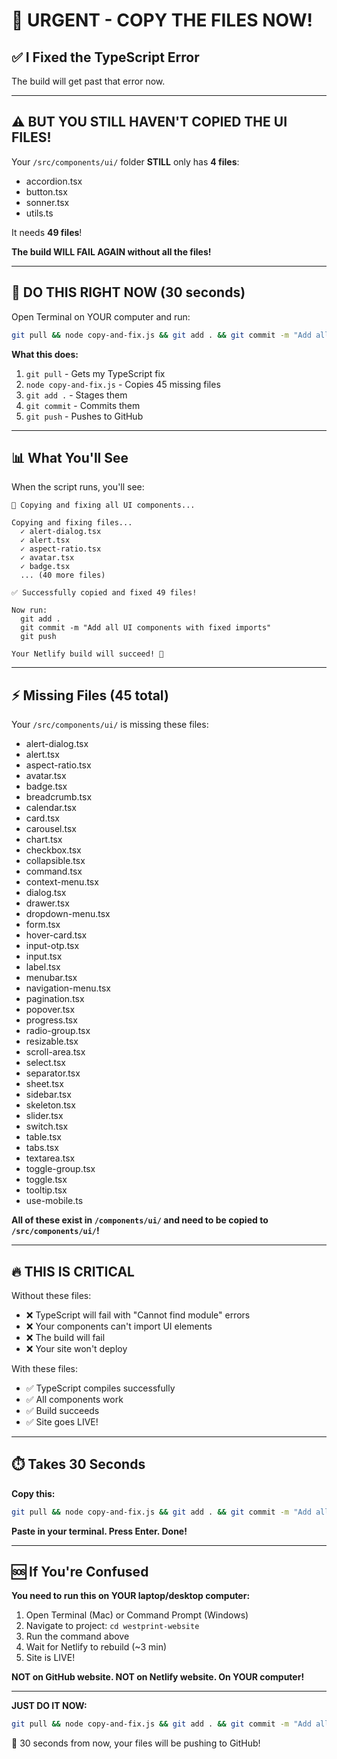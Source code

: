 # 🚨 URGENT - COPY THE FILES NOW!

## ✅ I Fixed the TypeScript Error

The build will get past that error now.

---

## ⚠️ BUT YOU STILL HAVEN'T COPIED THE UI FILES!

Your `/src/components/ui/` folder **STILL** only has **4 files**:
- accordion.tsx
- button.tsx
- sonner.tsx
- utils.ts

It needs **49 files**!

**The build WILL FAIL AGAIN without all the files!**

---

## 🎯 DO THIS RIGHT NOW (30 seconds)

Open Terminal on YOUR computer and run:

```bash
git pull && node copy-and-fix.js && git add . && git commit -m "Add all UI components" && git push
```

**What this does:**
1. `git pull` - Gets my TypeScript fix
2. `node copy-and-fix.js` - Copies 45 missing files
3. `git add .` - Stages them
4. `git commit` - Commits them
5. `git push` - Pushes to GitHub

---

## 📊 What You'll See

When the script runs, you'll see:

```
🚀 Copying and fixing all UI components...

Copying and fixing files...
  ✓ alert-dialog.tsx
  ✓ alert.tsx
  ✓ aspect-ratio.tsx
  ✓ avatar.tsx
  ✓ badge.tsx
  ... (40 more files)
  
✅ Successfully copied and fixed 49 files!

Now run:
  git add .
  git commit -m "Add all UI components with fixed imports"
  git push

Your Netlify build will succeed! 🎉
```

---

## ⚡ Missing Files (45 total)

Your `/src/components/ui/` is missing these files:

- alert-dialog.tsx
- alert.tsx  
- aspect-ratio.tsx
- avatar.tsx
- badge.tsx
- breadcrumb.tsx
- calendar.tsx
- card.tsx
- carousel.tsx
- chart.tsx
- checkbox.tsx
- collapsible.tsx
- command.tsx
- context-menu.tsx
- dialog.tsx
- drawer.tsx
- dropdown-menu.tsx
- form.tsx
- hover-card.tsx
- input-otp.tsx
- input.tsx
- label.tsx
- menubar.tsx
- navigation-menu.tsx
- pagination.tsx
- popover.tsx
- progress.tsx
- radio-group.tsx
- resizable.tsx
- scroll-area.tsx
- select.tsx
- separator.tsx
- sheet.tsx
- sidebar.tsx
- skeleton.tsx
- slider.tsx
- switch.tsx
- table.tsx
- tabs.tsx
- textarea.tsx
- toggle-group.tsx
- toggle.tsx
- tooltip.tsx
- use-mobile.ts

**All of these exist in `/components/ui/` and need to be copied to `/src/components/ui/`!**

---

## 🔥 THIS IS CRITICAL

Without these files:
- ❌ TypeScript will fail with "Cannot find module" errors
- ❌ Your components can't import UI elements  
- ❌ The build will fail
- ❌ Your site won't deploy

With these files:
- ✅ TypeScript compiles successfully
- ✅ All components work
- ✅ Build succeeds
- ✅ Site goes LIVE!

---

## ⏱️ Takes 30 Seconds

**Copy this:**

```bash
git pull && node copy-and-fix.js && git add . && git commit -m "Add all UI components" && git push
```

**Paste in your terminal. Press Enter. Done!**

---

## 🆘 If You're Confused

**You need to run this on YOUR laptop/desktop computer:**

1. Open Terminal (Mac) or Command Prompt (Windows)
2. Navigate to project: `cd westprint-website`
3. Run the command above
4. Wait for Netlify to rebuild (~3 min)
5. Site is LIVE!

**NOT on GitHub website. NOT on Netlify website. On YOUR computer!**

---

**JUST DO IT NOW:**

```bash
git pull && node copy-and-fix.js && git add . && git commit -m "Add all UI components" && git push
```

🚀 30 seconds from now, your files will be pushing to GitHub!
